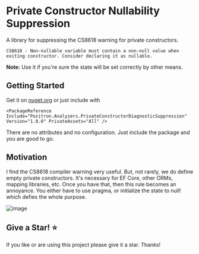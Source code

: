 # Private Constructor Nullability Suppression

A library for suppressing the CS8618 warning for private constructors.

```
CS8618 - Non-nullable variable must contain a non-null value when exiting constructor. Consider declaring it as nullable.
```
<strong>Note:</strong> Use it if you're sure the state will be set correctly by other means.
## Getting Started

Get it on [nuget.org](https://www.nuget.org/packages/Pozitron.Analyzers.PrivateConstructorDiagnosticSuppression) or just include with
```csproj
<PackageReference Include="Pozitron.Analyzers.PrivateConstructorDiagnosticSuppression" Version="1.0.0" PrivateAssets="All" />
```

There are no attributes and no configuration. Just include the package and you are good to go.

## Motivation

I find the CS8618 compiler warning very useful. But, not rarely, we do define empty private constructors. It's necessary for EF Core, other ORMs, mapping libraries, etc. Once you have that, then this rule becomes an annoyance. You either have to use pragma, or initialize the state to null! which defies the whole purpose.

![image](https://github.com/fiseni/PrivateConstructorDiagnosticSuppressor/assets/24314310/1e1ffeec-15cf-4aee-84d4-9c8bc0352680)

## Give a Star! :star:
If you like or are using this project please give it a star. Thanks!
